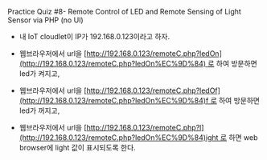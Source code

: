 Practice Quiz #8- Remote Control of LED and Remote Sensing of Light Sensor via PHP (no UI)

* 내 IoT cloudlet이 IP가 192.168.0.123이라고 하자.

* 웹브라우저에서 url을 [http://192.168.0.123/remoteC.php?ledOn](http://192.168.0.123/remoteC.php?ledOn%EC%9D%84) 로 하여 방문하면 led가 켜지고,

* 웹브라우저에서 url을 [http://192.168.0.123/remoteC.php?ledOf](http://192.168.0.123/remoteC.php?ledOn%EC%9D%84)f 로 하여 방문하면 led가 꺼지고,

* 웹브라우저에서 url을 [http://192.168.0.123/remoteC.php?l](http://192.168.0.123/remoteC.php?ledOn%EC%9D%84)ight 로 하면 web browser에 light 값이 표시되도록 한다.
